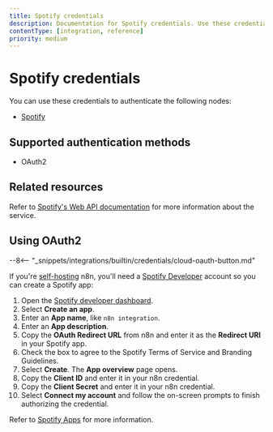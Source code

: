 ```yaml
---
title: Spotify credentials
description: Documentation for Spotify credentials. Use these credentials to authenticate Spotify in n8n, a workflow automation platform.
contentType: [integration, reference]
priority: medium
---
```


# Spotify credentials

You can use these credentials to authenticate the following nodes:

- [Spotify](/integrations/builtin/app-nodes/n8n-nodes-base.spotify.md)

## Supported authentication methods

- OAuth2

## Related resources

Refer to [Spotify's Web API documentation](https://developer.spotify.com/documentation/web-api) for more information about the service.

## Using OAuth2

--8<-- "_snippets/integrations/builtin/credentials/cloud-oauth-button.md"

If you're [self-hosting](/hosting/index.md) n8n, you'll need a [Spotify Developer](https://developer.spotify.com/) account so you can create a Spotify app:

1. Open the [Spotify developer dashboard](https://developer.spotify.com/dashboard).
2. Select **Create an app**.
3. Enter an **App name**, like `n8n integration`.
4. Enter an **App description**.
5. Copy the **OAuth Redirect URL** from n8n and enter it as the **Redirect URI** in your Spotify app.
6. Check the box to agree to the Spotify Terms of Service and Branding Guidelines.
7. Select **Create**. The **App overview** page opens.
8. Copy the **Client ID** and enter it in your n8n credential.
9. Copy the **Client Secret** and enter it in your n8n credential.
10. Select **Connect my account** and follow the on-screen prompts to finish authorizing the credential.

Refer to [Spotify Apps](https://developer.spotify.com/documentation/web-api/concepts/apps) for more information.
